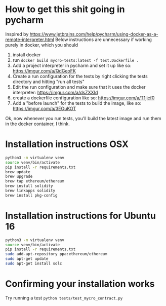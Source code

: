 # How to get this shit going in pycharm
Inspired by https://www.jetbrains.com/help/pycharm/using-docker-as-a-remote-interpreter.html
Below instructions are unnecessary if working purely in docker, which you should
1. install docker
2. run `docker build mycro-tests:latest -f test.Dockerfile .`
3. Add a project interpreter in pycharm and set it up like so: https://imgur.com/a/QdGeoFK
4. Create a run configuration for the tests by right clicking the tests directory and hitting "run all tests"
5. Edit the run configuration and make sure that it uses the docker interpreter: https://imgur.com/a/dsZXXId
6. create a dockerfile configuration like so: https://imgur.com/a/T1jicf0
7. Add a "before launch" for the tests to build the image, like so: https://imgur.com/a/3EOuKOT

Ok, now whenever you run tests, you'll build the latest image and run them in the docker container, I think.

# Installation instructions OSX
```bash
python3 -m virtualenv venv
source venv/bin/activate
pip install -r requirements.txt
brew update
brew upgrade
brew tap ethereum/ethereum
brew install solidity
brew linkapps solidity
brew install pkg-config
```
# Installation instructions for Ubuntu 16
```bash
python3 -m virtualenv venv
source venv/bin/activate
pip install -r requirements.txt
sudo add-apt-repository ppa:ethereum/ethereum
sudo apt-get update
sudo apt-get install solc
```

# Confirming your installation works
Try running a test
`python tests/test_mycro_contract.py`

